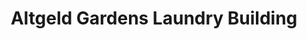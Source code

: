---
title: "Altgeld Gardens Laundry Building"
url: /chicago/altgeld-gardens-laundry-building-east-131st-street/
shop: laundry
---